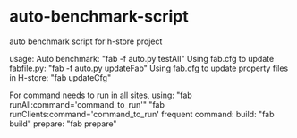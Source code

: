 # auto-benchmark-script
auto benchmark script for h-store project

usage:
  Auto benchmark: "fab -f auto.py testAll" 
  Using fab.cfg to update fabfile.py: "fab -f auto.py updateFab"
  Using fab.cfg to update property files in H-store: "fab updateCfg"
  
  For command needs to run in all sites, using:
    "fab runAll:command='command_to_run'"
    "fab runClients:command='command_to_run'
    frequent command:
    build: "fab build"
    prepare: "fab prepare"

